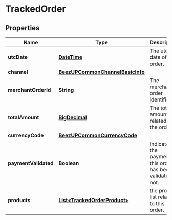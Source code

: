 
# TrackedOrder

## Properties
Name | Type | Description | Notes
------------ | ------------- | ------------- | -------------
**utcDate** | [**DateTime**](DateTime.md) | The utc date of the order. | 
**channel** | [**BeezUPCommonChannelBasicInfo**](BeezUPCommonChannelBasicInfo.md) |  | 
**merchantOrderId** | **String** | The merchant order identifier | 
**totalAmount** | [**BigDecimal**](BigDecimal.md) | The total amount related to the order. | 
**currencyCode** | [**BeezUPCommonCurrencyCode**](BeezUPCommonCurrencyCode.md) |  | 
**paymentValidated** | **Boolean** | Indicate if the payment of this order has been validated or not. | 
**products** | [**List&lt;TrackedOrderProduct&gt;**](TrackedOrderProduct.md) | the product list related to this order. | 



